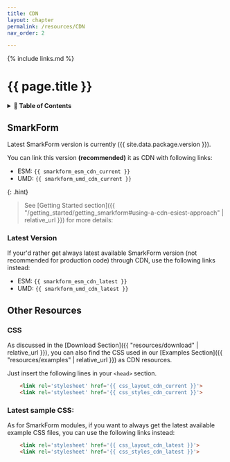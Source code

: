 ```yaml
---
title: CDN
layout: chapter
permalink: /resources/CDN
nav_order: 2

---
```


{% include links.md %}

# {{ page.title }}

<details>
<summary>
<strong>📖 Table of Contents</strong>
</summary>

  {{ "
<!-- vim-markdown-toc GitLab -->

* [SmarkForm](#smarkform)
    * [Latest Version](#latest-version)
* [Other Resources](#other-resources)
    * [CSS](#css)
    * [Latest sample CSS:](#latest-sample-css)

<!-- vim-markdown-toc -->
       " | markdownify }}

</details>


## SmarkForm


Latest SmarkForm version is currently ({{ site.data.package.version }}).


You can link this version **(recommended)** it as CDN with following links:

  * ESM: `{{ smarkform_esm_cdn_current }}`
  * UMD: `{{ smarkform_umd_cdn_current }}`

{: .hint}
> See [Getting Started section]({{ "/getting_started/getting_smarkform#using-a-cdn-esiest-approach" | relative_url }}) for more details:

### Latest Version

If your'd rather get always latest available SmarkForm version (not recommended
for production code) through CDN, use the following links instead:

  * ESM: `{{ smarkform_esm_cdn_latest }}`
  * UMD: `{{ smarkform_umd_cdn_latest }}`


## Other Resources

### CSS

As discussed in the
[Download Section]({{ "resources/download" | relative_url }}), you can also
find the CSS used in our
[Examples Section]({{ "resources/examples" | relative_url }}) as CDN resources.

Just insert the following lines in your `<head>` section.


```html
    <link rel='stylesheet' href='{{ css_layout_cdn_current }}'>
    <link rel='stylesheet' href='{{ css_styles_cdn_current }}'>
```


### Latest sample CSS:

As for SmarkForm modules, if you want to always get the latest available
example CSS files, you can use the following links instead:

```html
    <link rel='stylesheet' href='{{ css_layout_cdn_latest }}'>
    <link rel='stylesheet' href='{{ css_styles_cdn_latest }}'>
```

